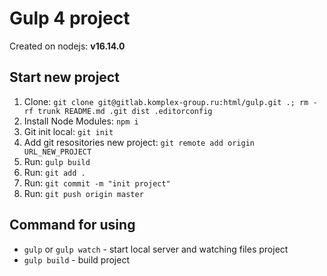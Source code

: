 # Gulp 4 project

Created on nodejs: **v16.14.0**

## Start new project

1. Clone: `git clone git@gitlab.komplex-group.ru:html/gulp.git .; rm -rf trunk README.md .git dist .editorconfig`
2. Install Node Modules: `npm i`
3. Git init local: `git init`
4. Add git resositories new project: `git remote add origin URL_NEW_PROJECT`
5. Run: `gulp build`
6. Run: `git add .`
7. Run: `git commit -m "init project"`
8. Run: `git push origin master`

## Command for using

-  `gulp` or `gulp watch` - start local server and watching files project
-  `gulp build` - build project
